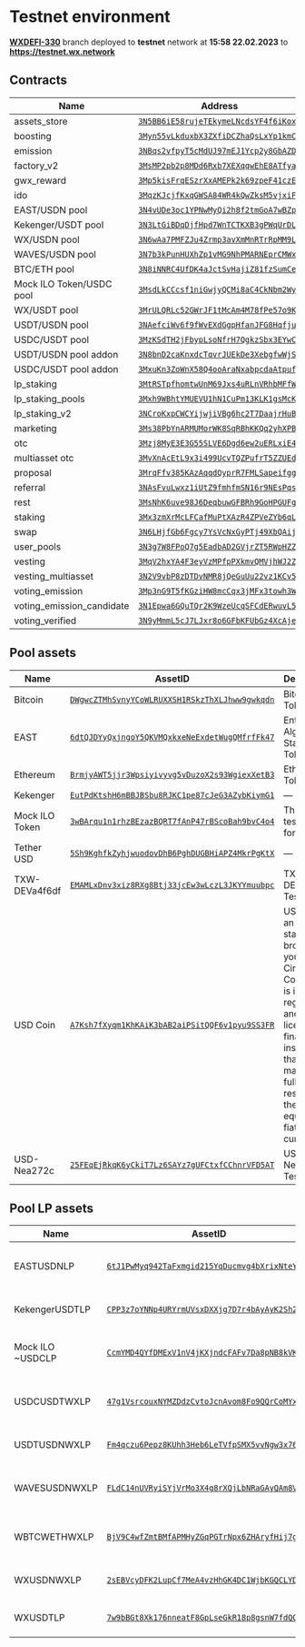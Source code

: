 # Testnet environment
[**WXDEFI-330**](https://github.com/waves-exchange/contracts/tree/WXDEFI-330) branch deployed to **testnet** network at **15:58 22.02.2023** to **https://testnet.wx.network**

## Contracts
| Name | Address | Public key | Code |
|------|---------|------------|------|
assets_store | [`3N5BB6iE58rujeTEkymeLNcdsYF4f6iKoxr`](https://wavesexplorer.com/addresses/3N5BB6iE58rujeTEkymeLNcdsYF4f6iKoxr?network=testnet) | EtZZHS4uqNXY5WPneZ8jY2aA95peXwthJVLzAMxMp379 | [assets_store.ride](https://github.com/waves-exchange/contracts/blob/WXDEFI-330/ride/EtZZHS4uqNXY5WPneZ8jY2aA95peXwthJVLzAMxMp379) 
boosting | [`3Myn55vLkduxbX3ZXfiDCZhaQsLxYp1kmCy`](https://wavesexplorer.com/addresses/3Myn55vLkduxbX3ZXfiDCZhaQsLxYp1kmCy?network=testnet) | 9W33iCCNfmFxUbiC6XZcH5x7f6xfwC7Jb3BoExT5q2PV | [boosting.ride](https://github.com/waves-exchange/contracts/blob/WXDEFI-330/ride/9W33iCCNfmFxUbiC6XZcH5x7f6xfwC7Jb3BoExT5q2PV) 
emission | [`3NBqs2vfpyT5cMdUJ97mEJ1Ycp2y8GbAZDA`](https://wavesexplorer.com/addresses/3NBqs2vfpyT5cMdUJ97mEJ1Ycp2y8GbAZDA?network=testnet) | H19CeJVbUnfsK8EYs8K6fHxwBH7pLyxw8WCDFu7D4rGQ | [emission.ride](https://github.com/waves-exchange/contracts/blob/WXDEFI-330/ride/H19CeJVbUnfsK8EYs8K6fHxwBH7pLyxw8WCDFu7D4rGQ) 
factory_v2 | [`3MsMP2pb2p8MDd6Rxb7XEXqqwEhE8ATfyai`](https://wavesexplorer.com/addresses/3MsMP2pb2p8MDd6Rxb7XEXqqwEhE8ATfyai?network=testnet) | 2JEaBjtjvMoNGKZmL9QxYefa1VkMJM3vMW8rNvTs9R2H | [factory_v2.ride](https://github.com/waves-exchange/contracts/blob/WXDEFI-330/ride/2JEaBjtjvMoNGKZmL9QxYefa1VkMJM3vMW8rNvTs9R2H) 
gwx_reward | [`3Mp5kisFrqESzrXxAMEPk2k69zpeF41czEE`](https://wavesexplorer.com/addresses/3Mp5kisFrqESzrXxAMEPk2k69zpeF41czEE?network=testnet) | G349Uq3FTox7dRNLeAfAQeoACvwZ9iEnVSaHcEYn6j8J | [gwx_reward.ride](https://github.com/waves-exchange/contracts/blob/WXDEFI-330/ride/G349Uq3FTox7dRNLeAfAQeoACvwZ9iEnVSaHcEYn6j8J) 
ido | [`3MqzKJcjfKxqGWSA84WR4kQwZksM5vjxiFp`](https://wavesexplorer.com/addresses/3MqzKJcjfKxqGWSA84WR4kQwZksM5vjxiFp?network=testnet) | bS6Cchmk25EdDcapkz8W5WkZgthTHHW6sSBbcidSrCb | [ido.ride](https://github.com/waves-exchange/contracts/blob/WXDEFI-330/ride/bS6Cchmk25EdDcapkz8W5WkZgthTHHW6sSBbcidSrCb) 
EAST/USDN pool | [`3N4vUDe3oc1YPNwMyQi2h8f2tmGoA7wBZp2`](https://wavesexplorer.com/addresses/3N4vUDe3oc1YPNwMyQi2h8f2tmGoA7wBZp2?network=testnet) | 6MuWw1pkme7UgQX2hZh8yTZyoWVkz8A4rmHZ1acrsrVm | [lp.ride](https://github.com/waves-exchange/contracts/blob/WXDEFI-330/ride/6MuWw1pkme7UgQX2hZh8yTZyoWVkz8A4rmHZ1acrsrVm) 
Kekenger/USDT pool | [`3N3LtGiBDqDjfHpd7WnTCTKXB3gPWqUrDLL`](https://wavesexplorer.com/addresses/3N3LtGiBDqDjfHpd7WnTCTKXB3gPWqUrDLL?network=testnet) | 3wnnbmrpP3X4LxULFVHTeu7zNZBzFV7NSxRokwryVFaJ | [lp.ride](https://github.com/waves-exchange/contracts/blob/WXDEFI-330/ride/3wnnbmrpP3X4LxULFVHTeu7zNZBzFV7NSxRokwryVFaJ) 
WX/USDN pool | [`3N6wAa7PMFZJu4Zrmp3avXmMnRTrRpMM9Lh`](https://wavesexplorer.com/addresses/3N6wAa7PMFZJu4Zrmp3avXmMnRTrRpMM9Lh?network=testnet) | Cr8D7eozSzJh7XHsYTjBinPpo3SS83BrCGiBAJsjGxBo | [lp.ride](https://github.com/waves-exchange/contracts/blob/WXDEFI-330/ride/Cr8D7eozSzJh7XHsYTjBinPpo3SS83BrCGiBAJsjGxBo) 
WAVES/USDN pool | [`3N7b3kPunHUXhZp1vMG9NhPMARNEprCMWxT`](https://wavesexplorer.com/addresses/3N7b3kPunHUXhZp1vMG9NhPMARNEprCMWxT?network=testnet) | AYbpHveq7zviKTDV7SGTB1pZGFbkumgfq3jSwVv6BznT | [lp.ride](https://github.com/waves-exchange/contracts/blob/WXDEFI-330/ride/AYbpHveq7zviKTDV7SGTB1pZGFbkumgfq3jSwVv6BznT) 
BTC/ETH pool | [`3N8iNNRC4UfDK4aJctSvHajiZ81fzSumCeP`](https://wavesexplorer.com/addresses/3N8iNNRC4UfDK4aJctSvHajiZ81fzSumCeP?network=testnet) | F7NZd812aXMUyDcj1XaB3wgMJXJfUsq3RhPhrEZ9b6ND | [lp.ride](https://github.com/waves-exchange/contracts/blob/WXDEFI-330/ride/F7NZd812aXMUyDcj1XaB3wgMJXJfUsq3RhPhrEZ9b6ND) 
Mock ILO Token/USDC pool | [`3MsdLkCCcsf1niGwjyQCMi8aC4CkNbm2Wy9`](https://wavesexplorer.com/addresses/3MsdLkCCcsf1niGwjyQCMi8aC4CkNbm2Wy9?network=testnet) | B4L9D9LnFwCPW8fFVc65SHyFNYjb1KJv6MUQXPGMPSTy | [lp.ride](https://github.com/waves-exchange/contracts/blob/WXDEFI-330/ride/B4L9D9LnFwCPW8fFVc65SHyFNYjb1KJv6MUQXPGMPSTy) 
WX/USDT pool | [`3MrULQRLc52GWrJF1tMcAm4M78fPe57o9Kt`](https://wavesexplorer.com/addresses/3MrULQRLc52GWrJF1tMcAm4M78fPe57o9Kt?network=testnet) | Aig94J3pRT3J41eXw33rJrs67gTCECiMVRZrbtuoARit | [lp.ride](https://github.com/waves-exchange/contracts/blob/WXDEFI-330/ride/Aig94J3pRT3J41eXw33rJrs67gTCECiMVRZrbtuoARit) 
USDT/USDN pool | [`3NAefciWv6f9fWvEXdGgpHfanJFG8HqfjuT`](https://wavesexplorer.com/addresses/3NAefciWv6f9fWvEXdGgpHfanJFG8HqfjuT?network=testnet) | D1BL65meykxFZTCuq7jq9HSGLLnWvQamQPUNrguW5w39 | [lp_stable.ride](https://github.com/waves-exchange/contracts/blob/WXDEFI-330/ride/D1BL65meykxFZTCuq7jq9HSGLLnWvQamQPUNrguW5w39) 
USDC/USDT pool | [`3MzKSdTH2jFbypLsoNfrH7QgkzSbx3EYwCA`](https://wavesexplorer.com/addresses/3MzKSdTH2jFbypLsoNfrH7QgkzSbx3EYwCA?network=testnet) | 35yd3qw1gxKDxKwGAykHN9fANbXNWwseaUwbWDj24o3x | [lp_stable.ride](https://github.com/waves-exchange/contracts/blob/WXDEFI-330/ride/35yd3qw1gxKDxKwGAykHN9fANbXNWwseaUwbWDj24o3x) 
USDT/USDN pool addon | [`3N8bnD2caKnxdcTqvrJUEkDe3XebgfwWjSV`](https://wavesexplorer.com/addresses/3N8bnD2caKnxdcTqvrJUEkDe3XebgfwWjSV?network=testnet) | 8KXPjDuC8ffL9qjNuDBLnkvJKbMojhZYcnm2o75UCyun | [lp_stable_addon.ride](https://github.com/waves-exchange/contracts/blob/WXDEFI-330/ride/8KXPjDuC8ffL9qjNuDBLnkvJKbMojhZYcnm2o75UCyun) 
USDC/USDT pool addon | [`3MxuKn3ZoWnX58Q4ooAraNxabpcdaAtpufk`](https://wavesexplorer.com/addresses/3MxuKn3ZoWnX58Q4ooAraNxabpcdaAtpufk?network=testnet) | 3GJt6j9wqqWrm9ontm1mnLfeW2wgWZYSqzVb9ueSKL1E | [lp_stable_addon.ride](https://github.com/waves-exchange/contracts/blob/WXDEFI-330/ride/3GJt6j9wqqWrm9ontm1mnLfeW2wgWZYSqzVb9ueSKL1E) 
lp_staking | [`3MtRSTpfhomtwUnM69Jxs4uRLnVRhbMFfWN`](https://wavesexplorer.com/addresses/3MtRSTpfhomtwUnM69Jxs4uRLnVRhbMFfWN?network=testnet) | 58QcgwggFjzg7AG2pQF5tBsn7KL4FNwJGrEC8P8L4mqD | [lp_staking.ride](https://github.com/waves-exchange/contracts/blob/WXDEFI-330/ride/58QcgwggFjzg7AG2pQF5tBsn7KL4FNwJGrEC8P8L4mqD) 
lp_staking_pools | [`3Mxh9WBhtYMUEVU1hN1CuPm13KLK1gsMcK8`](https://wavesexplorer.com/addresses/3Mxh9WBhtYMUEVU1hN1CuPm13KLK1gsMcK8?network=testnet) | 8f1rQCPEcUfjitkvwMuxK9bwf2jupzdaHjtKTW5J45Rf | [lp_staking_pools.ride](https://github.com/waves-exchange/contracts/blob/WXDEFI-330/ride/8f1rQCPEcUfjitkvwMuxK9bwf2jupzdaHjtKTW5J45Rf) 
lp_staking_v2 | [`3NCroKxpCWCYijwjiVBg6hc2T7DaajrHuBr`](https://wavesexplorer.com/addresses/3NCroKxpCWCYijwjiVBg6hc2T7DaajrHuBr?network=testnet) | 4j5ighurrUZ2WcdBTRGqBfXs5fz9YDA76D4gtpZ9basj | [lp_staking_v2.ride](https://github.com/waves-exchange/contracts/blob/WXDEFI-330/ride/4j5ighurrUZ2WcdBTRGqBfXs5fz9YDA76D4gtpZ9basj) 
marketing | [`3Ms38PbYnARMUMorWK8SqRBhKKQq2yhXPB1`](https://wavesexplorer.com/addresses/3Ms38PbYnARMUMorWK8SqRBhKKQq2yhXPB1?network=testnet) | 3EfudNNQNACtTotZKwkRu97fZW5fFjUPwuP1gd3oBHJs | [marketing.ride](https://github.com/waves-exchange/contracts/blob/WXDEFI-330/ride/3EfudNNQNACtTotZKwkRu97fZW5fFjUPwuP1gd3oBHJs) 
otc | [`3Mzj8MyE3E3G55SLVE6Dgd6ew2uERLxiE4U`](https://wavesexplorer.com/addresses/3Mzj8MyE3E3G55SLVE6Dgd6ew2uERLxiE4U?network=testnet) | 8E1ZoUTJyyA7ybXtP2NxUZKdAwvR1ruiQUxZD2bYJJMF | [otc.ride](https://github.com/waves-exchange/contracts/blob/WXDEFI-330/ride/8E1ZoUTJyyA7ybXtP2NxUZKdAwvR1ruiQUxZD2bYJJMF) 
multiasset otc | [`3MvXnAcEtL9x3i499UcvTQZPufrT5ZZUEd5`](https://wavesexplorer.com/addresses/3MvXnAcEtL9x3i499UcvTQZPufrT5ZZUEd5?network=testnet) | GSAhb4fdky75LiCZ4p4DDK4rmWpmsgGBg1ZVdtPfmRES | [otc_multiasset.ride](https://github.com/waves-exchange/contracts/blob/WXDEFI-330/ride/GSAhb4fdky75LiCZ4p4DDK4rmWpmsgGBg1ZVdtPfmRES) 
proposal | [`3MrqFfv385KAzAqqdQyprR7FMLSapeifggB`](https://wavesexplorer.com/addresses/3MrqFfv385KAzAqqdQyprR7FMLSapeifggB?network=testnet) | 8Tqc64F7G2nACr6yk8egBWCVAp9ZLxjTeWYdXoyQvMAN | [proposal.ride](https://github.com/waves-exchange/contracts/blob/WXDEFI-330/ride/8Tqc64F7G2nACr6yk8egBWCVAp9ZLxjTeWYdXoyQvMAN) 
referral | [`3NAsFvuLwxz1iUtZ9fmhfmSN16r9NEsPqsh`](https://wavesexplorer.com/addresses/3NAsFvuLwxz1iUtZ9fmhfmSN16r9NEsPqsh?network=testnet) | 33fpjdpM9FMu87RZKePniPardKqQXM96sm7VhAk3JEVQ | [referral.ride](https://github.com/waves-exchange/contracts/blob/WXDEFI-330/ride/33fpjdpM9FMu87RZKePniPardKqQXM96sm7VhAk3JEVQ) 
rest | [`3MsNhK6uve98J6DeqbuwGFBRh9GoHPGUFgp`](https://wavesexplorer.com/addresses/3MsNhK6uve98J6DeqbuwGFBRh9GoHPGUFgp?network=testnet) | 86RHVxKovtU7yKnepY8wKsd8niDxGAsiwuA1XA1DNqrS | [rest.ride](https://github.com/waves-exchange/contracts/blob/WXDEFI-330/ride/86RHVxKovtU7yKnepY8wKsd8niDxGAsiwuA1XA1DNqrS) 
staking | [`3Mx3zmXrMcLFCafMuPtXAzR4ZPVeZYb6qLz`](https://wavesexplorer.com/addresses/3Mx3zmXrMcLFCafMuPtXAzR4ZPVeZYb6qLz?network=testnet) | D28XoueZWsMfm8Y5pa6C5ZFuYoWgre2Wm8tzJANJgMnq | [staking.ride](https://github.com/waves-exchange/contracts/blob/WXDEFI-330/ride/D28XoueZWsMfm8Y5pa6C5ZFuYoWgre2Wm8tzJANJgMnq) 
swap | [`3N6LHjfGb6Fgcy7YsVcNxGyPTj49XbQAijq`](https://wavesexplorer.com/addresses/3N6LHjfGb6Fgcy7YsVcNxGyPTj49XbQAijq?network=testnet) | 2u2wYYcVBQv43Cc71zkhHPPitkqgg6dqTZ3nUMvYJ1uq | [swap.ride](https://github.com/waves-exchange/contracts/blob/WXDEFI-330/ride/2u2wYYcVBQv43Cc71zkhHPPitkqgg6dqTZ3nUMvYJ1uq) 
user_pools | [`3N3g7W8FPoQ7g5EadbAD2GVjrZT5RWpHZZh`](https://wavesexplorer.com/addresses/3N3g7W8FPoQ7g5EadbAD2GVjrZT5RWpHZZh?network=testnet) | Ap7CkWd6fzBU34kGo4GJJzC5q4qWXuLVunzE25PchdGS | [user_pools.ride](https://github.com/waves-exchange/contracts/blob/WXDEFI-330/ride/Ap7CkWd6fzBU34kGo4GJJzC5q4qWXuLVunzE25PchdGS) 
vesting | [`3MqV2hxYA4F3eyVzMPfpPXkmvQMVjhWJ2Zz`](https://wavesexplorer.com/addresses/3MqV2hxYA4F3eyVzMPfpPXkmvQMVjhWJ2Zz?network=testnet) | E7cYpzqL1fF9VQjL3m4zr3xXfV289rCkrfE2fJyAHMqR | [vesting.ride](https://github.com/waves-exchange/contracts/blob/WXDEFI-330/ride/E7cYpzqL1fF9VQjL3m4zr3xXfV289rCkrfE2fJyAHMqR) 
vesting_multiasset | [`3N2V9vbP8zDTDvNMR8jQeGuUu22vz1KCv5i`](https://wavesexplorer.com/addresses/3N2V9vbP8zDTDvNMR8jQeGuUu22vz1KCv5i?network=testnet) | 3JBooHFx9f8xuJuUNn9AeF8B4U8a9onpNMbvzV3UTVTk | [vesting_multiasset.ride](https://github.com/waves-exchange/contracts/blob/WXDEFI-330/ride/3JBooHFx9f8xuJuUNn9AeF8B4U8a9onpNMbvzV3UTVTk) 
voting_emission | [`3Mp3nG9T5fKGziHW8mcCqx3jMFx3towh3WA`](https://wavesexplorer.com/addresses/3Mp3nG9T5fKGziHW8mcCqx3jMFx3towh3WA?network=testnet) | D46gQxzmdzdCTYRg6dMcwFoUrc6ZmxF6GKd5ZoTkvzp1 | [voting_emission.ride](https://github.com/waves-exchange/contracts/blob/WXDEFI-330/ride/D46gQxzmdzdCTYRg6dMcwFoUrc6ZmxF6GKd5ZoTkvzp1) 
voting_emission_candidate | [`3N1Epwa6GQuTQr2K9WzeUcqSFCdERwuvL5T`](https://wavesexplorer.com/addresses/3N1Epwa6GQuTQr2K9WzeUcqSFCdERwuvL5T?network=testnet) | 7iXEgsFNsnbLZ3ca4tmz8jffnyxMu9keuBV6CuQPJLuA | [voting_emission_candidate.ride](https://github.com/waves-exchange/contracts/blob/WXDEFI-330/ride/7iXEgsFNsnbLZ3ca4tmz8jffnyxMu9keuBV6CuQPJLuA) 
voting_verified | [`3N9yMmmL5cJ7LJxr8o6GFbKFUbGz4XcAjeg`](https://wavesexplorer.com/addresses/3N9yMmmL5cJ7LJxr8o6GFbKFUbGz4XcAjeg?network=testnet) | C2aAS9D6FqfbrkCuCQCtPWAiopjyagvitFLjRuLcRPYt | [voting_verified.ride](https://github.com/waves-exchange/contracts/blob/WXDEFI-330/ride/C2aAS9D6FqfbrkCuCQCtPWAiopjyagvitFLjRuLcRPYt) 

## Pool assets
| Name | AssetID | Description |
|------|---------|-------------|
Bitcoin | [`DWgwcZTMhSvnyYCoWLRUXXSH1RSkzThXLJhww9gwkqdn`](https://wavesexplorer.com/assets/DWgwcZTMhSvnyYCoWLRUXXSH1RSkzThXLJhww9gwkqdn?network=testnet) | Bitcoin Token 
EAST | [`6dtQJDYyQxjngoY5QKVMQxkxeNeExdetWugQMfrfFk47`](https://wavesexplorer.com/assets/6dtQJDYyQxjngoY5QKVMQxkxeNeExdetWugQMfrfFk47?network=testnet) | Enterprise Algorithmic Stable Token 
Ethereum | [`BrmjyAWT5jjr3Wpsiyivyvg5vDuzoX2s93WgiexXetB3`](https://wavesexplorer.com/assets/BrmjyAWT5jjr3Wpsiyivyvg5vDuzoX2s93WgiexXetB3?network=testnet) | Ethereum Token 
Kekenger | [`EutPdKtshH6mBBJBSbu8RJKC1pe87cJeG3AZybKiymG1`](https://wavesexplorer.com/assets/EutPdKtshH6mBBJBSbu8RJKC1pe87cJeG3AZybKiymG1?network=testnet) | — 
Mock ILO Token | [`3wBArqu1n1rhzBEzazBQRT7fAnP47rBScoBah9bvC4o4`](https://wavesexplorer.com/assets/3wBArqu1n1rhzBEzazBQRT7fAnP47rBScoBah9bvC4o4?network=testnet) | This is the test token for ILO 
Tether USD | [`5Sh9KghfkZyhjwuodovDhB6PghDUGBHiAPZ4MkrPgKtX`](https://wavesexplorer.com/assets/5Sh9KghfkZyhjwuodovDhB6PghDUGBHiAPZ4MkrPgKtX?network=testnet) | — 
TXW-DEVa4f6df | [`EMAMLxDnv3xiz8RXg8Btj33jcEw3wLczL3JKYYmuubpc`](https://wavesexplorer.com/assets/EMAMLxDnv3xiz8RXg8Btj33jcEw3wLczL3JKYYmuubpc?network=testnet) | TXW-DEVa4f6df Test Token 
USD Coin | [`A7Ksh7fXyqm1KhKAiK3bAB2aiPSitQQF6v1pyu9SS3FR`](https://wavesexplorer.com/assets/A7Ksh7fXyqm1KhKAiK3bAB2aiPSitQQF6v1pyu9SS3FR?network=testnet) | USD Coin is an ERC-20 stablecoin brought to you by Circle and Coinbase. It is issued by regulated and licensed financial institutions that maintain full reserves of the equivalent fiat currency. 
USD-Nea272c | [`25FEqEjRkqK6yCkiT7Lz6SAYz7gUFCtxfCChnrVFD5AT`](https://wavesexplorer.com/assets/25FEqEjRkqK6yCkiT7Lz6SAYz7gUFCtxfCChnrVFD5AT?network=testnet) | USD-Nea272c Test Token 

## Pool LP assets
| Name | AssetID | Description |
|------|---------|-------------|
EASTUSDNLP | [`6tJ1PwMyq942TaFxmgid215YqDucmvg4bXrixNteYbQt`](https://wavesexplorer.com/assets/6tJ1PwMyq942TaFxmgid215YqDucmvg4bXrixNteYbQt?network=testnet) | WX EAST/USDN pool liquidity provider token 
KekengerUSDTLP | [`CPP3z7oYNNp4URYrmUVsxDXXjg7D7r4bAyAyK2Sh2Qmd`](https://wavesexplorer.com/assets/CPP3z7oYNNp4URYrmUVsxDXXjg7D7r4bAyAyK2Sh2Qmd?network=testnet) | Kekenger/USDT pool liquidity provider token 
Mock ILO ~USDCLP | [`CcmYMD4QYfDMExV1nV4jKXjndcFAFv7Da8pNB8kVKUFa`](https://wavesexplorer.com/assets/CcmYMD4QYfDMExV1nV4jKXjndcFAFv7Da8pNB8kVKUFa?network=testnet) | Mock ILO ~/USDC pool liquidity provider token 
USDCUSDTWXLP | [`47g1VsrcouxNYMZDdzCvtoJcnAvom8Fo9QQrCoMYx4Ed`](https://wavesexplorer.com/assets/47g1VsrcouxNYMZDdzCvtoJcnAvom8Fo9QQrCoMYx4Ed?network=testnet) | WX USDC/USDT pool liquidity provider token 
USDTUSDNWXLP | [`Fm4qczu6Pepz8KUhh3Heb6LeTVfpSMX5vvNgw3x764CS`](https://wavesexplorer.com/assets/Fm4qczu6Pepz8KUhh3Heb6LeTVfpSMX5vvNgw3x764CS?network=testnet) | WX Usdt/Usdn pool liquidity provider token 
WAVESUSDNWXLP | [`FLdC14nUVRyiSYjVrMo3X4g8rXQjLbNRaGAyQAm8V68V`](https://wavesexplorer.com/assets/FLdC14nUVRyiSYjVrMo3X4g8rXQjLbNRaGAyQAm8V68V?network=testnet) | WX Waves/Usdn pool liquidity provider token 
WBTCWETHWXLP | [`BjV9C4wfZmtBMfAPMHyZGqPGTrNpx6ZHAryfHij7grT`](https://wavesexplorer.com/assets/BjV9C4wfZmtBMfAPMHyZGqPGTrNpx6ZHAryfHij7grT?network=testnet) | WX WBTC/WETH pool liquidity provider token 
WXUSDNWXLP | [`2sEBVcyDFK2LupCf7MeA4vzHhGK4DC1WjbKGQCLYDqib`](https://wavesexplorer.com/assets/2sEBVcyDFK2LupCf7MeA4vzHhGK4DC1WjbKGQCLYDqib?network=testnet) | WX WX/Usdn pool liquidity provider token 
WXUSDTLP | [`7w9bBGt8Xk176nneatF8GpLseGkR18p8gsnW7fdQCqP8`](https://wavesexplorer.com/assets/7w9bBGt8Xk176nneatF8GpLseGkR18p8gsnW7fdQCqP8?network=testnet) | WX/USDT pool liquidity provider token 

